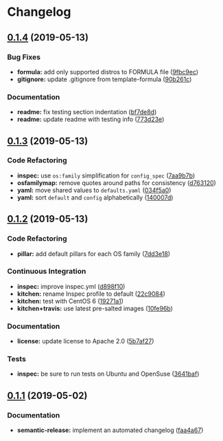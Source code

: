 # Changelog

## [0.1.4](https://github.com/saltstack-formulas/rkhunter-formula/compare/v0.1.3...v0.1.4) (2019-05-13)


### Bug Fixes

* **formula:** add only supported distros to FORMULA file ([9fbc9ec](https://github.com/saltstack-formulas/rkhunter-formula/commit/9fbc9ec))
* **gitignore:** update .gitignore from template-formula ([90b261c](https://github.com/saltstack-formulas/rkhunter-formula/commit/90b261c))


### Documentation

* **readme:** fix testing section indentation ([bf7de8d](https://github.com/saltstack-formulas/rkhunter-formula/commit/bf7de8d))
* **readme:** update readme with testing info ([773d23e](https://github.com/saltstack-formulas/rkhunter-formula/commit/773d23e))

## [0.1.3](https://github.com/saltstack-formulas/rkhunter-formula/compare/v0.1.2...v0.1.3) (2019-05-13)


### Code Refactoring

* **inspec:** use `os:family` simplification for `config_spec` ([7aa9b7b](https://github.com/saltstack-formulas/rkhunter-formula/commit/7aa9b7b))
* **osfamilymap:** remove quotes around paths for consistency ([d763120](https://github.com/saltstack-formulas/rkhunter-formula/commit/d763120))
* **yaml:** move shared values to `defaults.yaml` ([034f5a0](https://github.com/saltstack-formulas/rkhunter-formula/commit/034f5a0))
* **yaml:** sort `default` and `config` alphabetically ([140007d](https://github.com/saltstack-formulas/rkhunter-formula/commit/140007d))

## [0.1.2](https://github.com/saltstack-formulas/rkhunter-formula/compare/v0.1.1...v0.1.2) (2019-05-13)


### Code Refactoring

* **pillar:** add default pillars for each OS family ([7dd3e18](https://github.com/saltstack-formulas/rkhunter-formula/commit/7dd3e18))


### Continuous Integration

* **inspec:** improve inspec.yml ([d898f10](https://github.com/saltstack-formulas/rkhunter-formula/commit/d898f10))
* **kitchen:** rename Inspec profile to default ([22c9084](https://github.com/saltstack-formulas/rkhunter-formula/commit/22c9084))
* **kitchen:** test with CentOS 6 ([19271a1](https://github.com/saltstack-formulas/rkhunter-formula/commit/19271a1))
* **kitchen+travis:** use latest pre-salted images ([10fe96b](https://github.com/saltstack-formulas/rkhunter-formula/commit/10fe96b))


### Documentation

* **license:** update license to Apache 2.0 ([5b7af27](https://github.com/saltstack-formulas/rkhunter-formula/commit/5b7af27))


### Tests

* **inspec:** be sure to run tests on Ubuntu and OpenSuse ([3641baf](https://github.com/saltstack-formulas/rkhunter-formula/commit/3641baf))

## [0.1.1](https://github.com/saltstack-formulas/rkhunter-formula/compare/v0.1.0...v0.1.1) (2019-05-02)


### Documentation

* **semantic-release:** implement an automated changelog ([faa4a67](https://github.com/saltstack-formulas/rkhunter-formula/commit/faa4a67))
